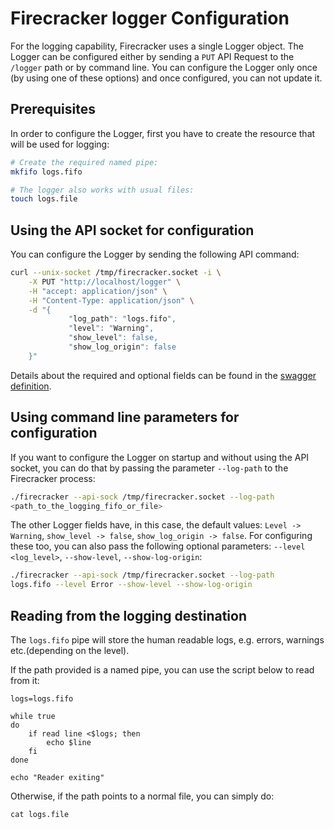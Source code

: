 # Firecracker logger Configuration

For the logging capability, Firecracker uses a single Logger object. The Logger
can be configured either by sending a `PUT` API Request to the `/logger` path or
by command line. You can configure the Logger only once (by using one of these
options) and once configured, you can not update it.

## Prerequisites

In order to configure the Logger, first you have to create the resource that
will be used for logging:

```bash
# Create the required named pipe:
mkfifo logs.fifo

# The logger also works with usual files:
touch logs.file
```

## Using the API socket for configuration

You can configure the Logger by sending the following API command:

```bash
curl --unix-socket /tmp/firecracker.socket -i \
    -X PUT "http://localhost/logger" \
    -H "accept: application/json" \
    -H "Content-Type: application/json" \
    -d "{
             "log_path": "logs.fifo",
             "level": "Warning",
             "show_level": false,
             "show_log_origin": false
    }"
```

Details about the required and optional fields can be found in the
[swagger definition](../src/firecracker/swagger/firecracker.yaml).

## Using command line parameters for configuration

If you want to configure the Logger on startup and without using the API socket,
you can do that by passing the parameter `--log-path` to the Firecracker
process:

```bash
./firecracker --api-sock /tmp/firecracker.socket --log-path
<path_to_the_logging_fifo_or_file>
```

The other Logger fields have, in this case, the default values:
`Level -> Warning`, `show_level -> false`, `show_log_origin -> false`. For
configuring these too, you can also pass the following optional parameters:
`--level <log_level>`, `--show-level`, `--show-log-origin`:

```bash
./firecracker --api-sock /tmp/firecracker.socket --log-path
logs.fifo --level Error --show-level --show-log-origin
```

## Reading from the logging destination

The `logs.fifo` pipe will store the human readable logs, e.g. errors, warnings
etc.(depending on the level).

If the path provided is a named pipe, you can use the script below to read from
it:

```shell
logs=logs.fifo

while true
do
    if read line <$logs; then
        echo $line
    fi
done

echo "Reader exiting"

```

Otherwise, if the path points to a normal file, you can simply do:

```shell script
cat logs.file
```
